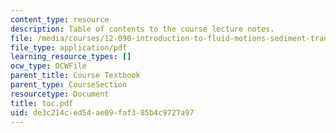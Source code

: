 ```yaml
---
content_type: resource
description: Table of contents to the course lecture notes.
file: /media/courses/12-090-introduction-to-fluid-motions-sediment-transport-and-current-generated-sedimentary-structures-fall-2006/de3c214ced54ae09faf385b4c9727a97_toc.pdf
file_type: application/pdf
learning_resource_types: []
ocw_type: OCWFile
parent_title: Course Textbook
parent_type: CourseSection
resourcetype: Document
title: toc.pdf
uid: de3c214c-ed54-ae09-faf3-85b4c9727a97
---
```

